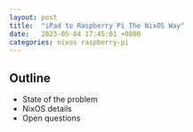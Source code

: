 ```yaml
---
layout: post
title:  "iPad to Raspberry Pi The NixOS Way"
date:   2023-05-04 17:45:01 +0800
categories: nixos raspberry-pi
---
```


## Outline

- State of the problem
- NixOS details
- Open questions


